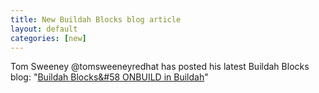 ```yaml
---
title: New Buildah Blocks blog article 
layout: default
categories: [new]
---
```


Tom Sweeney @tomsweeneyredhat has posted his latest Buildah Blocks blog: "[Buildah Blocks&#58 ONBUILD in Buildah](https://buildah.io/blogs/2018/10/06/buildah-blocks-on-build.html)"

